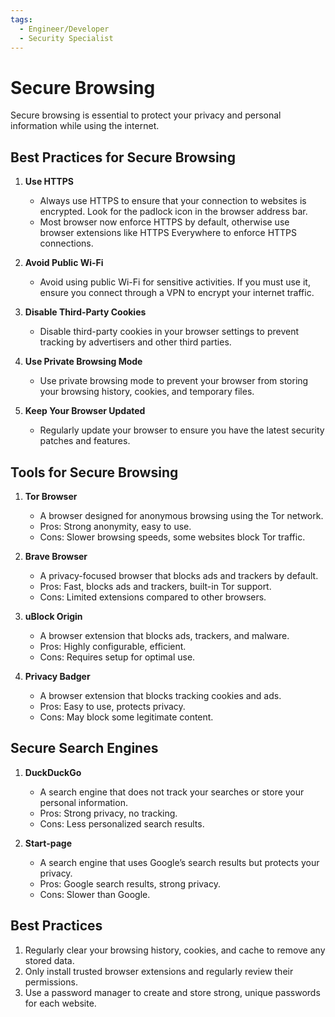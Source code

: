 ```yaml
---
tags:
  - Engineer/Developer
  - Security Specialist
---
```


# Secure Browsing

Secure browsing is essential to protect your privacy and personal information while using the internet.

## Best Practices for Secure Browsing

1. **Use HTTPS**
   - Always use HTTPS to ensure that your connection to websites is encrypted. Look for the padlock icon in the browser address bar.
   - Most browser now enforce HTTPS by default, otherwise use browser extensions like HTTPS Everywhere to enforce HTTPS connections.

2. **Avoid Public Wi-Fi**
   - Avoid using public Wi-Fi for sensitive activities. If you must use it, ensure you connect through a VPN to encrypt your internet traffic.

3. **Disable Third-Party Cookies**
   - Disable third-party cookies in your browser settings to prevent tracking by advertisers and other third parties.

4. **Use Private Browsing Mode**
   - Use private browsing mode to prevent your browser from storing your browsing history, cookies, and temporary files.

5. **Keep Your Browser Updated**
   - Regularly update your browser to ensure you have the latest security patches and features.

## Tools for Secure Browsing

1. **Tor Browser**
   - A browser designed for anonymous browsing using the Tor network.
   - Pros: Strong anonymity, easy to use.
   - Cons: Slower browsing speeds, some websites block Tor traffic.

2. **Brave Browser**
   - A privacy-focused browser that blocks ads and trackers by default.
   - Pros: Fast, blocks ads and trackers, built-in Tor support.
   - Cons: Limited extensions compared to other browsers.

3. **uBlock Origin**
   - A browser extension that blocks ads, trackers, and malware.
   - Pros: Highly configurable, efficient.
   - Cons: Requires setup for optimal use.

4. **Privacy Badger**
   - A browser extension that blocks tracking cookies and ads.
   - Pros: Easy to use, protects privacy.
   - Cons: May block some legitimate content.

## Secure Search Engines

1. **DuckDuckGo**
   - A search engine that does not track your searches or store your personal information.
   - Pros: Strong privacy, no tracking.
   - Cons: Less personalized search results.

2. **Start-page**
   - A search engine that uses Google’s search results but protects your privacy.
   - Pros: Google search results, strong privacy.
   - Cons: Slower than Google.

## Best Practices

1. Regularly clear your browsing history, cookies, and cache to remove any stored data.
2. Only install trusted browser extensions and regularly review their permissions.
3. Use a password manager to create and store strong, unique passwords for each website.
